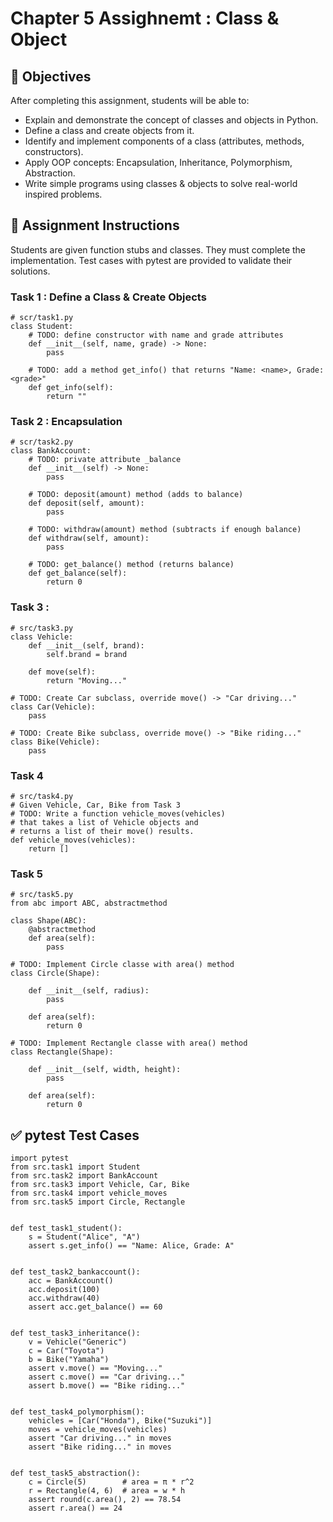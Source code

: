 # Chapter 5 Assighnemt : Class & Object

## 🎯 Objectives
After completing this assignment, students will be able to:

- Explain and demonstrate the concept of classes and objects in Python.
- Define a class and create objects from it.
- Identify and implement components of a class (attributes, methods, constructors).
- Apply OOP concepts: Encapsulation, Inheritance, Polymorphism, Abstraction.
- Write simple programs using classes & objects to solve real-world inspired problems.

## 📌 Assignment Instructions

Students are given function stubs and classes. They must complete the implementation.
Test cases with pytest are provided to validate their solutions.

### Task 1 : Define a Class & Create Objects
```
# scr/task1.py
class Student:
    # TODO: define constructor with name and grade attributes
    def __init__(self, name, grade) -> None:
        pass
    
    # TODO: add a method get_info() that returns "Name: <name>, Grade: <grade>"
    def get_info(self):
        return ""
```

### Task 2 : Encapsulation
```
# scr/task2.py
class BankAccount:
    # TODO: private attribute _balance
    def __init__(self) -> None:
        pass
    
    # TODO: deposit(amount) method (adds to balance)
    def deposit(self, amount):
        pass
    
    # TODO: withdraw(amount) method (subtracts if enough balance)
    def withdraw(self, amount):
        pass 

    # TODO: get_balance() method (returns balance)
    def get_balance(self):
        return 0
```

### Task 3 : 
```
# src/task3.py
class Vehicle:
    def __init__(self, brand):
        self.brand = brand
    
    def move(self):
        return "Moving..."

# TODO: Create Car subclass, override move() -> "Car driving..."
class Car(Vehicle):
    pass

# TODO: Create Bike subclass, override move() -> "Bike riding..."
class Bike(Vehicle):
    pass
```

### Task 4
```
# src/task4.py
# Given Vehicle, Car, Bike from Task 3
# TODO: Write a function vehicle_moves(vehicles) 
# that takes a list of Vehicle objects and 
# returns a list of their move() results.
def vehicle_moves(vehicles):
    return []
```

### Task 5
```
# src/task5.py
from abc import ABC, abstractmethod

class Shape(ABC):
    @abstractmethod
    def area(self):
        pass

# TODO: Implement Circle classe with area() method
class Circle(Shape):

    def __init__(self, radius):
        pass

    def area(self):
        return 0
    
# TODO: Implement Rectangle classe with area() method
class Rectangle(Shape):

    def __init__(self, width, height):
        pass
    
    def area(self):
        return 0
```

## ✅ pytest Test Cases

```
import pytest
from src.task1 import Student
from src.task2 import BankAccount
from src.task3 import Vehicle, Car, Bike
from src.task4 import vehicle_moves
from src.task5 import Circle, Rectangle


def test_task1_student():
    s = Student("Alice", "A")
    assert s.get_info() == "Name: Alice, Grade: A"


def test_task2_bankaccount():
    acc = BankAccount()
    acc.deposit(100)
    acc.withdraw(40)
    assert acc.get_balance() == 60


def test_task3_inheritance():
    v = Vehicle("Generic")
    c = Car("Toyota")
    b = Bike("Yamaha")
    assert v.move() == "Moving..."
    assert c.move() == "Car driving..."
    assert b.move() == "Bike riding..."


def test_task4_polymorphism():
    vehicles = [Car("Honda"), Bike("Suzuki")]
    moves = vehicle_moves(vehicles)
    assert "Car driving..." in moves
    assert "Bike riding..." in moves


def test_task5_abstraction():
    c = Circle(5)        # area = π * r^2
    r = Rectangle(4, 6)  # area = w * h
    assert round(c.area(), 2) == 78.54
    assert r.area() == 24
```
